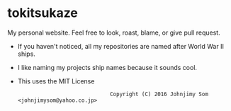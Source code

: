 # tokitsukaze
My personal website. Feel free to look, roast, blame, or give pull request.


- If you haven't noticed, all my repositories are named after World War II ships. 
- I like naming my projects ship names because it sounds cool.
- This uses the MIT License


                                   Copyright (C) 2016 Johnjimy Som <johnjimysom@yahoo.co.jp>
